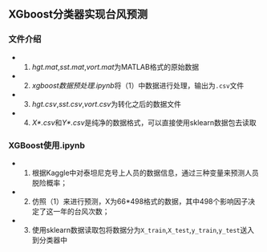 ## XGboost分类器实现台风预测
### 文件介绍
- 1. *hgt.mat*,*sst.mat*,*vort.mat*为MATLAB格式的原始数据
- 2. *xgboost数据预处理.ipynb*将（1）中数据进行处理，输出为`.csv`文件
- 3. *hgt.csv*,*sst.csv*,*vort.csv*为转化之后的数据文件
- 4. *X\*.csv*和*Y\*.csv*是纯净的数据格式，可以直接使用sklearn数据包去读取
### XGBoost使用.ipynb
- 1. 根据Kaggle中对泰坦尼克号上人员的数据信息，通过三种变量来预测人员脱险概率；
- 2. 仿照（1）来进行预测，X为66*498格式的数据，其中498个影响因子决定了这一年的台风次数；
- 3. 使用sklearn数据读取包将数据分为`X_train`,`X_test`,`y_train`,`y_test`送入到分类器中 
